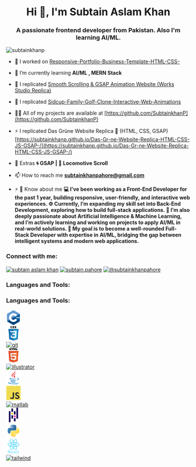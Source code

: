 <h1 align="center">Hi 👋, I'm Subtain Aslam Khan</h1>
<h3 align="center">A passionate frontend developer from Pakistan. Also I'm learning AI/ML.</h3>

<p align="left"> <img src="https://komarev.com/ghpvc/?username=subtainkhanp&label=Profile%20views&color=0e75b6&style=flat" alt="subtainkhanp" /> </p>

- 🔭 I worked on [Responsive-Portfolio-Business-Template-HTML-CSS-](https://subtainkhanp.github.io/Responsive-Portfolio-Business-Template-HTML-CSS-/)

- 🌱 I’m currently learning **AI/ML , MERN Stack**

- 👯 I replicated [Smooth Scrolling & GSAP Animation Website (Works Studio Replica)](https://subtainkhanp.github.io/Smooth-Scrolling-GSAP-Animation-Website-Works-Studio-Replica-/)

- 🤝 I replicated [Sidcup-Family-Golf-Clone-Interactive-Web-Animations](https://subtainkhanp.github.io/Sidcup-Family-Golf-Clone-Interactive-Web-Animations/)

- 👨‍💻 All of my projects are available at [https://github.com/SubtainkhanP](https://github.com/SubtainkhanP)

- ⚡ I replicated Das Grüne Website Replica 🌿 (HTML, CSS, GSAP) [https://subtainkhanp.github.io/Das-Gr-ne-Website-Replica-HTML-CSS-JS-GSAP-/](https://subtainkhanp.github.io/Das-Gr-ne-Website-Replica-HTML-CSS-JS-GSAP-/)

- 📝 Extras **🌀 GSAP | 🚂 Locomotive Scroll**

- 📫 How to reach me **subtainkhanpahore@gmail.com**

- ⚡ 📄 Know about me **💻 I’ve been working as a Front-End Developer for the past 1 year, building responsive, user-friendly, and interactive web experiences. ⚙️ Currently, I’m expanding my skill set into Back-End Development, exploring how to build full-stack applications. 🤖 I’m also deeply passionate about Artificial Intelligence & Machine Learning, and I’m actively learning and working on projects to apply AI/ML in real-world solutions. 🚀 My goal is to become a well-rounded Full-Stack Developer with expertise in AI/ML, bridging the gap between intelligent systems and modern web applications.**

<h3 align="left">Connect with me:</h3>
<p align="left">
<a href="www.linkedin.com/in/subtain-aslam-khan-065bb023b" target="blank"><img align="center" src="https://raw.githubusercontent.com/rahuldkjain/github-profile-readme-generator/master/src/images/icons/Social/linked-in-alt.svg" alt="subtain aslam khan" height="30" width="40" /></a>
<a href="https://instagram.com/subtain.pahore" target="blank"><img align="center" src="https://raw.githubusercontent.com/rahuldkjain/github-profile-readme-generator/master/src/images/icons/Social/instagram.svg" alt="subtain.pahore" height="30" width="40" /></a>
<a href="https://medium.com/@subtainkhanpahore" target="blank"><img align="center" src="https://raw.githubusercontent.com/rahuldkjain/github-profile-readme-generator/master/src/images/icons/Social/medium.svg" alt="@subtainkhanpahore" height="30" width="40" /></a>
</p>

<h3 align="left">Languages and Tools:</h3>
<h3 align="left">Languages and Tools:</h3>
<div class="grid grid-cols-2 sm:grid-cols-3 md:grid-cols-5 gap-4 p-4">
  
  <div class="bg-zinc-700 p-3 rounded-lg flex items-center justify-center">
    <a href="https://www.w3schools.com/cpp/" target="_blank" rel="noreferrer">
      <img src="https://raw.githubusercontent.com/devicons/devicon/master/icons/cplusplus/cplusplus-original.svg" alt="cplusplus" width="40" height="40"/>
    </a>
  </div>

  <div class="bg-zinc-700 p-3 rounded-lg flex items-center justify-center">
    <a href="https://www.w3schools.com/css/" target="_blank" rel="noreferrer">
      <img src="https://raw.githubusercontent.com/devicons/devicon/master/icons/css3/css3-original-wordmark.svg" alt="css3" width="40" height="40"/>
    </a>
  </div>

  <div class="bg-zinc-700 p-3 rounded-lg flex items-center justify-center">
    <a href="https://git-scm.com/" target="_blank" rel="noreferrer">
      <img src="https://www.vectorlogo.zone/logos/git-scm/git-scm-icon.svg" alt="git" width="40" height="40"/>
    </a>
  </div>

  <div class="bg-zinc-700 p-3 rounded-lg flex items-center justify-center">
    <a href="https://www.w3.org/html/" target="_blank" rel="noreferrer">
      <img src="https://raw.githubusercontent.com/devicons/devicon/master/icons/html5/html5-original-wordmark.svg" alt="html5" width="40" height="40"/>
    </a>
  </div>

  <div class="bg-zinc-700 p-3 rounded-lg flex items-center justify-center">
    <a href="https://www.adobe.com/in/products/illustrator.html" target="_blank" rel="noreferrer">
      <img src="https://www.vectorlogo.zone/logos/adobe_illustrator/adobe_illustrator-icon.svg" alt="illustrator" width="40" height="40"/>
    </a>
  </div>

  <div class="bg-zinc-700 p-3 rounded-lg flex items-center justify-center">
    <a href="https://www.java.com" target="_blank" rel="noreferrer">
      <img src="https://raw.githubusercontent.com/devicons/devicon/master/icons/java/java-original.svg" alt="java" width="40" height="40"/>
    </a>
  </div>

  <div class="bg-zinc-700 p-3 rounded-lg flex items-center justify-center">
    <a href="https://developer.mozilla.org/en-US/docs/Web/JavaScript" target="_blank" rel="noreferrer">
      <img src="https://raw.githubusercontent.com/devicons/devicon/master/icons/javascript/javascript-original.svg" alt="javascript" width="40" height="40"/>
    </a>
  </div>

  <div class="bg-zinc-700 p-3 rounded-lg flex items-center justify-center">
    <a href="https://www.mathworks.com/" target="_blank" rel="noreferrer">
      <img src="https://upload.wikimedia.org/wikipedia/commons/2/21/Matlab_Logo.png" alt="matlab" width="40" height="40"/>
    </a>
  </div>

  <div class="bg-zinc-700 p-3 rounded-lg flex items-center justify-center">
    <a href="https://pandas.pydata.org/" target="_blank" rel="noreferrer">
      <img src="https://raw.githubusercontent.com/devicons/devicon/2ae2a900d2f041da66e950e4d48052658d850630/icons/pandas/pandas-original.svg" alt="pandas" width="40" height="40"/>
    </a>
  </div>

  <div class="bg-zinc-700 p-3 rounded-lg flex items-center justify-center">
    <a href="https://www.python.org" target="_blank" rel="noreferrer">
      <img src="https://raw.githubusercontent.com/devicons/devicon/master/icons/python/python-original.svg" alt="python" width="40" height="40"/>
    </a>
  </div>

  <div class="bg-zinc-700 p-3 rounded-lg flex items-center justify-center">
    <a href="https://reactjs.org/" target="_blank" rel="noreferrer">
      <img src="https://raw.githubusercontent.com/devicons/devicon/master/icons/react/react-original-wordmark.svg" alt="react" width="40" height="40"/>
    </a>
  </div>

  <div class="bg-zinc-700 p-3 rounded-lg flex items-center justify-center">
    <a href="https://tailwindcss.com/" target="_blank" rel="noreferrer">
      <img src="https://www.vectorlogo.zone/logos/tailwindcss/tailwindcss-icon.svg" alt="tailwind" width="40" height="40"/>
    </a>
  </div>

</div>

